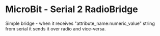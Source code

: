 # MicroBit - Serial 2 RadioBridge

Simple bridge - when it receives "attribute_name:numeric_value" string from serial it sends it over radio and vice-versa.
